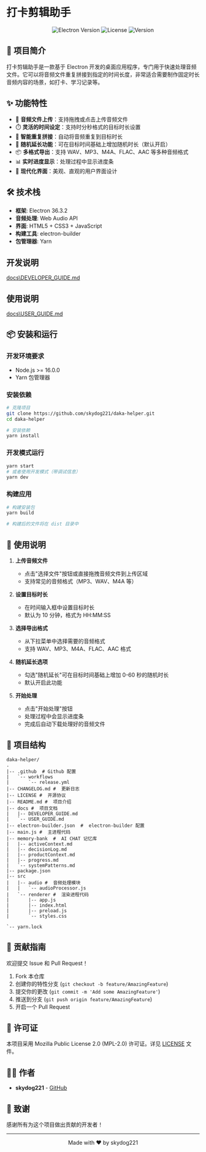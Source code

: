 # 打卡剪辑助手

<p align="center">
  <img src="https://img.shields.io/badge/Electron-36.3.2-blue" alt="Electron Version">
  <img src="https://img.shields.io/badge/License-MPL--2.0-green" alt="License">
  <img src="https://img.shields.io/badge/Version-1.0.0-orange" alt="Version">
</p>

## 📖 项目简介

打卡剪辑助手是一款基于 Electron 开发的桌面应用程序，专门用于快速处理音频文件。它可以将音频文件重复拼接到指定的时间长度，非常适合需要制作固定时长音频内容的场景，如打卡、学习记录等。

## ✨ 功能特性

- 🎵 **音频文件上传**：支持拖拽或点击上传音频文件
- ⏱️ **灵活的时间设定**：支持时分秒格式的目标时长设置
- 🔁 **智能重复拼接**：自动将音频重复到目标时长
- 🎲 **随机延长功能**：可在目标时间基础上增加随机时长（默认开启）
- 📦 **多格式导出**：支持 WAV、MP3、M4A、FLAC、AAC 等多种音频格式
- 📊 **实时进度显示**：处理过程中显示进度条
- 🎨 **现代化界面**：美观、直观的用户界面设计

## 🛠️ 技术栈

- **框架**: Electron 36.3.2
- **音频处理**: Web Audio API
- **界面**: HTML5 + CSS3 + JavaScript
- **构建工具**: electron-builder
- **包管理器**: Yarn

## 开发说明

[docs\DEVELOPER_GUIDE.md](docs\DEVELOPER_GUIDE.md)

## 使用说明

[docs\USER_GUIDE.md](docs\USER_GUIDE.md)

## 📦 安装和运行

### 开发环境要求

- Node.js >= 16.0.0
- Yarn 包管理器

### 安装依赖

```bash
# 克隆项目
git clone https://github.com/skydog221/daka-helper.git
cd daka-helper

# 安装依赖
yarn install
```

### 开发模式运行

```bash
yarn start
# 或者使用开发模式（带调试信息）
yarn dev
```

### 构建应用

```bash
# 构建安装包
yarn build

# 构建后的文件将在 dist 目录中
```

## 📖 使用说明

1. **上传音频文件**

   - 点击"选择文件"按钮或直接拖拽音频文件到上传区域
   - 支持常见的音频格式（MP3、WAV、M4A 等）

2. **设置目标时长**

   - 在时间输入框中设置目标时长
   - 默认为 10 分钟，格式为 HH:MM:SS

3. **选择导出格式**

   - 从下拉菜单中选择需要的音频格式
   - 支持 WAV、MP3、M4A、FLAC、AAC 格式

4. **随机延长选项**

   - 勾选"随机延长"可在目标时间基础上增加 0-60 秒的随机时长
   - 默认开启此功能

5. **开始处理**
   - 点击"开始处理"按钮
   - 处理过程中会显示进度条
   - 完成后自动下载处理好的音频文件

## 📁 项目结构

```
daka-helper/
.
|-- .github  # Github 配置
|   `-- workflows
|       `-- release.yml
|-- CHANGELOG.md #  更新日志
|-- LICENSE #  开源协议
|-- README.md #  项目介绍
|-- docs #  项目文档
|   |-- DEVELOPER_GUIDE.md
|   `-- USER_GUIDE.md
|-- electron-builder.json  #  electron-builder 配置
|-- main.js #  主进程代码
|-- memory-bank  #  AI CHAT 记忆库
|   |-- activeContext.md
|   |-- decisionLog.md
|   |-- productContext.md
|   |-- progress.md
|   `-- systemPatterns.md
|-- package.json
|-- src
|   |-- audio #  音频处理模块
|   |   `-- audioProcessor.js
|   `-- renderer #  渲染进程代码
|       |-- app.js
|       |-- index.html
|       |-- preload.js
|       `-- styles.css

`-- yarn.lock
```

## 🤝 贡献指南

欢迎提交 Issue 和 Pull Request！

1. Fork 本仓库
2. 创建你的特性分支 (`git checkout -b feature/AmazingFeature`)
3. 提交你的更改 (`git commit -m 'Add some AmazingFeature'`)
4. 推送到分支 (`git push origin feature/AmazingFeature`)
5. 开启一个 Pull Request

## 📄 许可证

本项目采用 Mozilla Public License 2.0 (MPL-2.0) 许可证。详见 [LICENSE](LICENSE) 文件。

## 👨‍💻 作者

- **skydog221** - [GitHub](https://github.com/skydog221)

## 🙏 致谢

感谢所有为这个项目做出贡献的开发者！

---

<p align="center">Made with ❤️ by skydog221</p>
